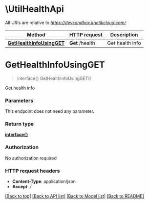 # \UtilHealthApi

All URIs are relative to *https://devsandbox.knetikcloud.com/*

Method | HTTP request | Description
------------- | ------------- | -------------
[**GetHealthInfoUsingGET**](UtilHealthApi.md#GetHealthInfoUsingGET) | **Get** /health | Get health info


# **GetHealthInfoUsingGET**
> interface{} GetHealthInfoUsingGET()

Get health info


### Parameters
This endpoint does not need any parameter.

### Return type

[**interface{}**](interface{}.md)

### Authorization

No authorization required

### HTTP request headers

 - **Content-Type**: application/json
 - **Accept**: */*

[[Back to top]](#) [[Back to API list]](../README.md#documentation-for-api-endpoints) [[Back to Model list]](../README.md#documentation-for-models) [[Back to README]](../README.md)

